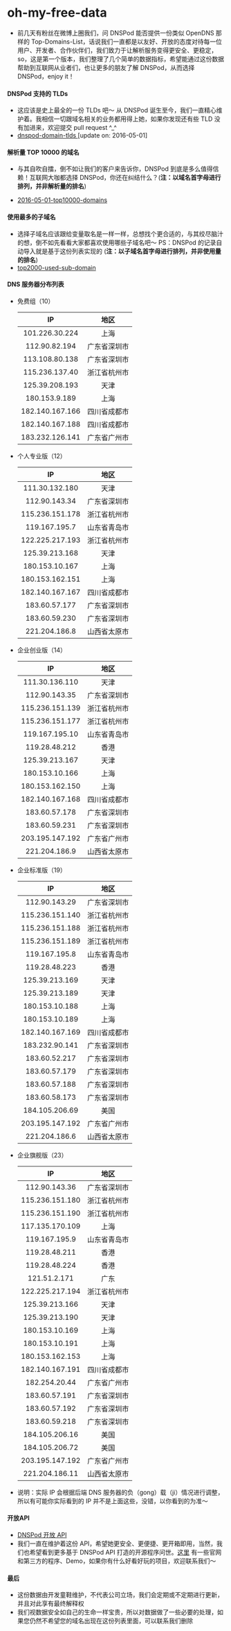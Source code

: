 # oh-my-free-data
- 前几天有粉丝在微博上圈我们，问 DNSPod 能否提供一份类似 OpenDNS 那样的 Top-Domains-List，话说我们一直都是以友好、开放的态度对待每一位用户、开发者、合作伙伴们，我们致力于让解析服务变得更安全、更稳定，so，这是第一个版本，我们整理了几个简单的数据指标，希望能通过这份数据帮助到互联网从业者们，也让更多的朋友了解 DNSPod，从而选择 DNSPod，enjoy it！


#### DNSPod 支持的 TLDs
- 这应该是史上最全的一份 TLDs 吧～ 从 DNSPod 诞生至今，我们一直精心维护着。我相信一切跟域名相关的业务都用得上她，如果你发现还有些 TLD 没有加进来，欢迎提交 pull request  ^_^
- [dnspod-domain-tlds ](/src/dnspod-tlds.txt)  [update on: 2016-05-01]


#### 解析量 TOP 10000 的域名
- 与其自吹自擂，倒不如让我们的客户来告诉你，DNSPod 到底是多么值得信赖！互联网大咖都选择 DNSPod，你还在纠结什么？(**注：以域名首字母进行排列，并非解析量的排名**)

- [2016-05-01-top10000-domains](/src/dnspod-top10000-domains-20160501.txt)


#### 使用最多的子域名
- 选择子域名应该跟给变量取名是一样一样，总想找个更合适的，与其绞尽脑汁的想，倒不如先看看大家都喜欢使用哪些子域名吧～ PS：DNSPod 的记录自动导入就是基于这份列表实现的 (**注：以子域名首字母进行排列，并非使用量的排名**)
- [top2000-used-sub-domain](/src/dnspod-top2000-sub-domains.txt)


#### DNS 服务器分布列表

- 免费组（10）

    | IP                | 地区              |
    |:---------------:  |:---------------:  |
    | 101.226.30.224    |   上海            |
    | 112.90.82.194     |   广东省深圳市    |
    | 113.108.80.138    |   广东省深圳市    |
    | 115.236.137.40    |   浙江省杭州市    |
    | 125.39.208.193    |   天津            |
    | 180.153.9.189     |   上海            |
    | 182.140.167.166   |   四川省成都市    |
    | 182.140.167.188   |   四川省成都市    |
    | 183.232.126.141   |   广东省广州市    |

- 个人专业版（12）

    | IP                | 地区              |
    |:---------------:  |:---------------:  |
    | 111.30.132.180    |    天津           |
    | 112.90.143.34     |    广东省深圳市   |
    | 115.236.151.178   |    浙江省杭州市   |
    | 119.167.195.7     |    山东省青岛市   |
    | 122.225.217.193   |    浙江省杭州市   |
    | 125.39.213.168    |    天津           |
    | 180.153.10.167    |    上海           |
    | 180.153.162.151   |    上海           |
    | 182.140.167.167   |    四川省成都市   |
    | 183.60.57.177     |    广东省深圳市   |
    | 183.60.59.230     |    广东省深圳市   |
    | 221.204.186.8     |    山西省太原市   |

- 企业创业版（14）

    | IP                | 地区              |
    |:---------------:  |:---------------:  |
    | 111.30.136.110    |    天津           |
    | 112.90.143.35     |    广东省深圳市   |
    | 115.236.151.139   |    浙江省杭州市   |
    | 115.236.151.177   |    浙江省杭州市   |
    | 119.167.195.10    |    山东省青岛市   |
    | 119.28.48.212     |    香港           |
    | 125.39.213.167    |    天津           |
    | 180.153.10.166    |    上海           |
    | 180.153.162.150   |    上海           |
    | 182.140.167.168   |    四川省成都市   |
    | 183.60.57.178     |    广东省深圳市   |
    | 183.60.59.231     |    广东省深圳市   |
    | 203.195.147.192   |    广东省广州市   |
    | 221.204.186.9     |    山西省太原市   |

- 企业标准版（19）

    | IP                | 地区              |
    |:---------------:  |:---------------:  |
    | 112.90.143.29     |    广东省深圳市   |
    | 115.236.151.140   |    浙江省杭州市   |
    | 115.236.151.188   |    浙江省杭州市   |
    | 115.236.151.189   |    浙江省杭州市   |
    | 119.167.195.8     |    山东省青岛市   |
    | 119.28.48.223     |    香港           |
    | 125.39.213.169    |    天津           |
    | 125.39.213.189    |    天津           |
    | 180.153.10.188    |    上海           |
    | 180.153.10.189    |    上海           |
    | 182.140.167.169   |    四川省成都市   |
    | 183.232.90.141    |    广东省深圳市   |
    | 183.60.52.217     |    广东省深圳市   |
    | 183.60.57.179     |    广东省深圳市   |
    | 183.60.57.188     |    广东省深圳市   |
    | 183.60.58.173     |    广东省深圳市   |
    | 184.105.206.69    |    美国           |
    | 203.195.147.192   |    广东省广州市   |
    | 221.204.186.6     |    山西省太原市   |

- 企业旗舰版（23）

    | IP                | 地区              |
    |:---------------:  |:---------------:  |
    | 112.90.143.36     |    广东省深圳市   |
    | 115.236.151.180   |    浙江省杭州市   |
    | 115.236.151.190   |    浙江省杭州市   |
    | 117.135.170.109   |    上海           |
    | 119.167.195.9     |    山东省青岛市   |
    | 119.28.48.211     |    香港           |
    | 119.28.48.224     |    香港           |
    | 121.51.2.171      |    广东           |
    | 122.225.217.194   |    浙江省杭州市   |
    | 125.39.213.166    |    天津           |
    | 125.39.213.190    |    天津           |
    | 180.153.10.169    |    上海           |
    | 180.153.10.191    |    上海           |
    | 180.153.162.153   |    上海           |
    | 182.140.167.191   |    四川省成都市   |
    | 182.254.20.44     |    广东省广州市   |
    | 183.60.57.191     |    广东省深圳市   |
    | 183.60.57.192     |    广东省深圳市   |
    | 183.60.59.218     |    广东省深圳市   |
    | 184.105.206.16    |    美国           |
    | 184.105.206.72    |    美国           |
    | 203.195.147.192   |    广东省广州市   |
    | 221.204.186.11    |    山西省太原市   |

- 说明：实际 IP 会根据后端 DNS 服务器的负（gong）载（ji）情况进行调整，所以有可能你实际看到的 IP 并不是上面这些，没错，以你看到的为准～


#### 开放API
- [DNSPod 开放 API](https://www.dnspod.cn/docs/index.html)
- 我们一直在维护着这份 API，希望她更安全、更便捷、更开箱即用，当然，我们也希望看到更多基于 DNSPod API 打造的开源程序问世。[这里](https://support.dnspod.cn/Support/api) 有一些官网和第三方的程序、Demo，如果你有什么好看好玩的项目，欢迎联系我们～


#### 最后
- 这份数据由开发童鞋维护，不代表公司立场，我们会定期或不定期进行更新，并且对此享有最终解释权
- 我们视数据安全如自己的生命一样宝贵，所以对数据做了一些必要的处理，如果您仍然不希望您的域名出现在这份列表里面，可以联系我们删除
